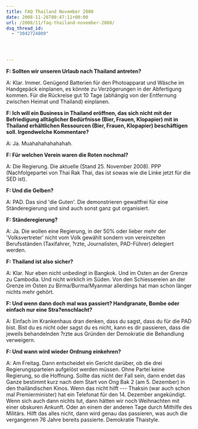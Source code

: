 ```yaml
---
title: FAQ Thailand November 2008
date: 2008-11-26T00:47:11+00:00
url: /2008/11/faq-thailand-november-2008/
dsq_thread_id:
  - "3042724809"




---
```

**F: Sollten wir unseren Urlaub nach Thailand antreten?**

A: Klar. Immer. Genügend Batterien für den Photoapparat und Wäsche im Handgepäck einplanen, es könnte zu Verzögerungen in der Abfertigung kommen. Für die Rückreise gut 10 Tage (abhängig von der Entfernung zwischen Heimat und Thailand) einplanen.

**F: Ich will ein Business in Thailand eröffnen, das sich nicht mit der Befriedigung alltäglicher Bedürfnisse (Bier, Frauen, Klopapier) mit in Thailand erhältlichen Ressourcen (Bier, Frauen, Klopapier) beschäftigen soll. Irgendwelche Kommentare?**

A: Ja. Muahahahahahahah.

**F: Für welchen Verein waren die Roten nochmal?**

A: Die Regierung. Die aktuelle (Stand 25. November 2008). <span class="caps">PPP</span> (Nachfolgepartei von Thai Rak Thai, das ist sowas wie die Linke jetzt für die <span class="caps">SED</span> ist).

**F: Und die Gelben?**

A: <span class="caps">PAD</span>. Das sind 'die Guten'. Die demonstrieren gewaltfrei für eine Ständeregierung und sind auch sonst ganz gut organisiert.

**F: Ständeregierung?**

A: Ja. Die wollen eine Regierung, in der 50% oder lieber mehr der 'Volksvertreter' nicht vom Volk gewählt sondern von vereinzelten Berufsständen (Taxifahrer, ?rzte, Journalisten, <span class="caps">PAD</span>-Führer) delegiert werden.

**F: Thailand ist also sicher?**

A: Klar. Nur eben nicht unbedingt in Bangkok. Und im Osten an der Grenze zu Cambodia. Und nicht wirklich im Süden. Von den Schiessereien an der Grenze im Osten zu Birma/Burma/Myanmar allerdings hat man schon länger nichts mehr gehört.

**F: Und wenn dann doch mal was passiert? Handgranate, Bombe oder einfach nur eine Stra?enschlacht?**

A: Einfach im Krankenhaus dran denken, dass du sagst, dass du für die <span class="caps">PAD</span> bist. Bist du es nicht oder sagst du es nicht, kann es dir passieren, dass die jeweils behandelnden ?rzte aus Gründen der Demokratie die Behandlung verweigern.

**F: Und wann wird wieder Ordnung einkehren?**

A: Am Freitag. Dann entscheidet ein Gericht darüber, ob die drei Regierungsparteien aufgelöst werden müssen. Ohne Partei keine Regierung, so die Hoffnung. Sollte das nicht der Fall sein, dann endet das Ganze bestimmt kurz nach dem Start von Ong Bak 2 (am 5. Dezember) in den thailändischen Kinos. Wenn das nicht hilft --- Thaksin (war auch schon mal Premierminister) hat ein Telefonat für den 14. Dezember angekündigt. Wenn sich auch dann nichts tut, dann hätten wir noch Weihnachten mit einer obskuren Ankunft. Oder an einem der anderen Tage durch Mithilfe des Militärs. Hilft das alles nicht, dann wird genau das passieren, was auch die vergangenen 76 Jahre bereits passierte. Demokratie Thaistyle.
